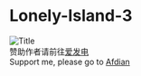 # Lonely-Island-3
![Title](https://i.loli.net/2021/05/16/xSncFIodDqM8E6L.png)  
赞助作者请前往[爱发电](https://afdian.net/@GstDsapr)  
Support me, please go to [Afdian](https://afdian.net/@GstDsapr)
